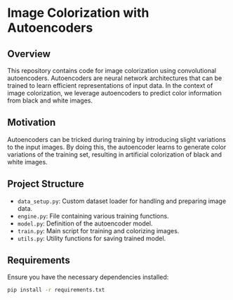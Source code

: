 # Image Colorization with Autoencoders

## Overview

This repository contains code for image colorization using convolutional autoencoders. Autoencoders are neural network architectures that can be trained to learn efficient representations of input data. In the context of image colorization, we leverage autoencoders to predict color information from black and white images.

## Motivation

Autoencoders can be tricked during training by introducing slight variations to the input images. By doing this, the autoencoder learns to generate color variations of the training set, resulting in artificial colorization of black and white images.

## Project Structure

- `data_setup.py`: Custom dataset loader for handling and preparing image data.
- `engine.py`: File containing various training functions.
- `model.py`: Definition of the autoencoder model.
- `train.py`: Main script for training and colorizing images.
- `utils.py`: Utility functions for saving trained model.

## Requirements

Ensure you have the necessary dependencies installed:

```bash
pip install -r requirements.txt

